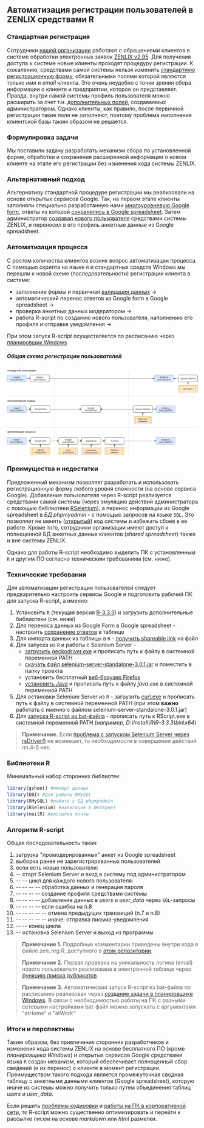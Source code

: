 ## Автоматизация регистрации пользователей в ZENLIX  средствами R

### Стандартная регистрация
Сотрудники [нашей организации](http://e-tpp.org) работают с обращениями клиентов в системе обработки электронных заявок [ZENLIX v2.95](https://ru.zenlix.com/support/v295/obshchiy-princip-raboty-sistem). Для получения доступа к системе новые клиенты проходят процедуру регистрации. К сожалению, средствами самой системы нельзя изменить [стандартную регистрационную форму](https://ru.zenlix.com/support/v295/registraciya-polzovatelya), обязательными полями которой являются только *имя* и *email* клиента. Это очень неудобно с точки зрения сбора информации о клиенте и предприятии, которое он представляет. Правда, внутри самой системы профиль пользователя можно расширить за счет т.н. [дополнительных полей](https://ru.zenlix.com/support/v295/registraciya-polzovatelya), создаваемых администратором. Однако клиенты, как правило, после первичной регистрации такие поля не заполняют, поэтому проблема наполнения клиентской базы таким образом не решается.

### Формулировка задачи
Мы поставили задачу разработать механизм сбора по установленной форме, обработки и сохранения расширенной информации о новом клиенте на этапе его регистрации без изменения кода системы ZENLIX.

### Альтернативный подход
Альтернативу стандартной процедуре регистрации мы реализовали на основе открытых сервисов Google. Так, на первом этапе клиенты заполняли специально разработанную нами [многоуровневую Google form](https://docs.google.com/forms/d/e/1FAIpQLSeoVtfR2G0xCI2aqnWvQSeFQUQnt43xpvDDJLHBs3n0uiq2jA/viewform?hl=uk), ответы из которой [сохранялись в Google spreadsheet](https://support.google.com/docs/answer/2917686?hl=ru). Затем администратор [создавал нового пользователя](https://ru.zenlix.com/support/v295/dobavlenieizmenenie-polzovatelya) средствами системы ZENLIX, и переносил в его профиль анкетные данные из Google spreadsheet.

### Автоматизация процесса
С ростом количества клиентов возник вопрос автоматизации процесса. С помощью скрипта на языке ```R``` и стандартных средств Windows мы перешли к новой схеме (последовательности) регистрации клиента в системе:

* заполнение формы и первичная [валидация данных](https://support.google.com/docs/answer/3378864?hl=en) ->
* автоматический перенос ответов из Google form в Google spreadsheet ->
* проверка анкетных данных модератором ->
* работа R-script по созданию нового пользователя, наполнению его профиля и отправке уведомления ->

При этом запуск R-script осуществляется по расписанию через [планировщик Windows](https://technet.microsoft.com/ru-ru/library/cc721931(v=ws.11).aspx)

##### Общая схема регистрации пользователей
![автоматизация регистрации пользователей](https://raw.githubusercontent.com/woldemarg/zenlix_registration/master/zen_reg_diagram.png)

### Преимущества и недостатки
Предложенный механизм позволяет разработать и использовать регистрационную форму любого уровня сложности (на основе сервиса Google). Добавление пользователя через R-script реализуется средствами самой системы (через эмуляцию действий администратора с помощью библиотеки [RSelenium](https://cran.r-project.org/web/packages/RSelenium/RSelenium.pdf)), а перенос информации из Google spreadsheet в *БД phpmyadmin* - с помощью запросов на языке ```SQL```. Это позволяет не менять ([открытый](https://ru.zenlix.com/support/v295/poluchenie-i-tip-licenzii)) код системы и избежать сбоев в ее работе. Кроме того, сотрудники организации имеют доступ к полноценной БД анкетных данных клиентов (*shared spreadsheet*) также и вне системы ZENLIX.

Однако для работы R-script необходимо выделить ПК с установленным ```R``` и другим ПО согласно техническим требованиям (см. ниже).

### Технические требования
Для автоматизации регистрации пользователей следует предварительно настроить сервисы Google и подготовить рабочий ПК для запуска R-script, а именно: 
1. Установить ```R``` (текущая версия [R-3.3.3](https://cran.r-project.org/)) и загрузить дополнительные библиотеки (см. ниже)
2. Для переноса данных из Google Form в Google spreadsheet - настроить [сохранение ответов](https://support.google.com/docs/answer/2917686?hl=ru) в таблице 
3. Для импорта данных из таблицы в ```R``` - [получить shareable link](https://support.google.com/docs/answer/2494822#link_sharing) на файл
4. Для запуска из ```R``` и работы c Selenium Server - 
	* [загрузить geckodriver.exe](https://github.com/mozilla/geckodriver/releases) и прописать путь к файлу в системной переменной PATH
	* [скачать файл selenium-server-standalone-3.0.1.jar](selenium-server-standalone-3.0.1.jar) и поместить в папку проекта
	* установить бесплатный [веб-браузер Firefox](https://www.mozilla.org/ru/firefox/new/)
	* [установить Java](https://java.com/ru/download/) и прописать путь к файлу *java.exe* в системной переменной PATH 
5. Для остановки Selenium Server из ```R``` - загрузить [curl.exe](https://curl.haxx.se/download.html) и прописать путь к файлу в системной переменной PATH (при этом **важно** работать с именно с файлом selenium-server-standalone-3.0.1.jar)
6. Для [запуска R-script из bat-файла](http://stackoverflow.com/questions/6788928/how-to-run-a-r-language-r-file-using-batch-file) - прописать путь к RScript.exe в системной переменной PATH (*например, D:\Install\R\R-3.3.3\bin\x64*)

>**Примечание.** Если [проблема с запуском Selenium Server через rsDriver()](https://github.com/woldemarg/zenlix_registration/issues/1) не возникает, то необходимости в совершении действий пп.4-5 нет. 

### Библиотеки R
Минимальный набор сторонних библиотек:
```R
library(gsheet) #импорт данных
library(DBI) #для работы RMySQL
library(RMySQL) #работа с БД phpmyadmin
library(RSelenium) #навигация в Интернет
library(mailR) #рассылка почты
```

### Алгоритм R-script
Общая последовательность такая:
1. загрузка "промодерированных" анкет из Google spreadsheet
2. выборка ранее не зарегистрированных пользователей
3. если есть новые пользователи:
4. -- старт Selenium Server и вход в систему под администратором
5. -- -- цикл для каждого нового пользователя:
6. -- -- -- -- обработка данных и генерация пароля
7. -- -- -- -- создание профиля средствами системы
8. -- -- -- -- добавление данных в *users* и *user_data* через ```SQL```-запросы
9. -- -- -- -- если ошибка на п.8
10. -- -- -- -- -- отмена предыдущих транзакций (п.7 и п.8) 
11. -- -- -- -- -- иначе: отправка письма-уведомления
12. -- -- конец цикла
13. -- остановка Selenium Server и выход из программы


>**Примечание 1.** Подробные комментарии приведены внутри кода в файле *zen_reg.R*, доступного в [этом репозитории](https://github.com/woldemarg/zenlix_registration).
>
>**Примечание 2.** Первая проверка на уникальность логина (email) нового пользователя реализована в электронной таблице через [функцию поиска дубликатов](https://productforums.google.com/forum/#!topic/docs/IDRsyJWM7yc;context-place=topicsearchin/docs/category$3Ahow-do-i%7Csort:relevance%7Cspell:false)
>
>**Примечание 3.** Автоматический запуск R-script из bat-файла по расписанию реализован через [создание задачи в планировщике Windows](http://stackoverflow.com/questions/2793389/scheduling-r-script). В связи с необходимостью работы на ПК с разными сетевыми настройками bat-файл можно запускать с аргументами "atHome" и "atWork" 

### Итоги и перспективы
Таким образом, без привлечения сторонних разработчиков и изменения кода системы ZENLIX на основе бесплатного ПО (кроме *планировщика Windows*) и открытых сервисов Google средствами языка ```R``` создан механизм, который обеспечивает полноценный сбор сведений (и их перенос) о клиенте в момент регистрации. Преимуществом такого подхода является промежуточная сводная таблицу с анкетными данными клиентов (Google spreadsheet), которую иначе из системы можно получить только путем объединения таблиц *users* и *user_data*.

Если решить [проблемы кодировки](https://github.com/woldemarg/zenlix_registration/issues/2) и [работы на ПК в корпоративной сети](https://github.com/woldemarg/zenlix_registration/issues/1), то R-script можно существенно оптимизировать и перейти к рассылке писем на основе *markdown* или *html* разметки. 
